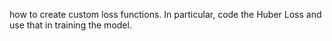 how to create custom loss functions. In particular, code the Huber Loss and use that in training the model.

